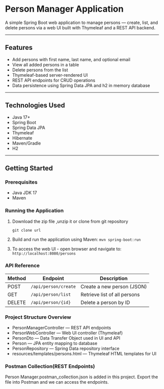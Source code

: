 # Person Manager Application

A simple Spring Boot web application to manage persons — create, list, and delete persons via a web UI built with Thymeleaf and a REST API backend.

---

## Features

- Add persons with first name, last name, and optional email
- View all added persons in a table
- Delete persons from the list
- Thymeleaf-based server-rendered UI
- REST API endpoints for CRUD operations
- Data persistence using Spring Data JPA and h2 in memory database

---

## Technologies Used

- Java 17+
- Spring Boot
- Spring Data JPA
- Thymeleaf
- Hibernate
- Maven/Gradle
- H2 

---

## Getting Started

### Prerequisites

- Java JDK 17
- Maven

### Running the Application

1. Download the zip file ,unzip it or clone from git repository
   
   ```git clone url```

2. Build and run the application using Maven:
  ```mvn spring-boot:run```

3. To access the web UI - open browser and navigate to:
```http://localhost:8080/persons```

### API Reference

| Method | Endpoint             | Description                  |
| ------ | -------------------- | ---------------------------- |
| POST   | `/api/person/create` | Create a new person (JSON)   |
| GET    | `/api/person/list`   | Retrieve list of all persons |
| DELETE | `/api/person/{id}`   | Delete a person by ID        |

### Project Structure Overview

- PersonManagerController — REST API endpoints
- PersonWebController — Web UI controller (Thymeleaf)
- PersonDto — Data Transfer Object used in UI and API
- Person — JPA entity mapping to database
- PersonRepository — Spring Data repository interface
- resources/templates/persons.html — Thymeleaf HTML templates for UI

### Postman Collection(REST Endpoints)

Person Manager.postman_collection.json is added in this project.
Export the file into Postman and we can access the endpoints.